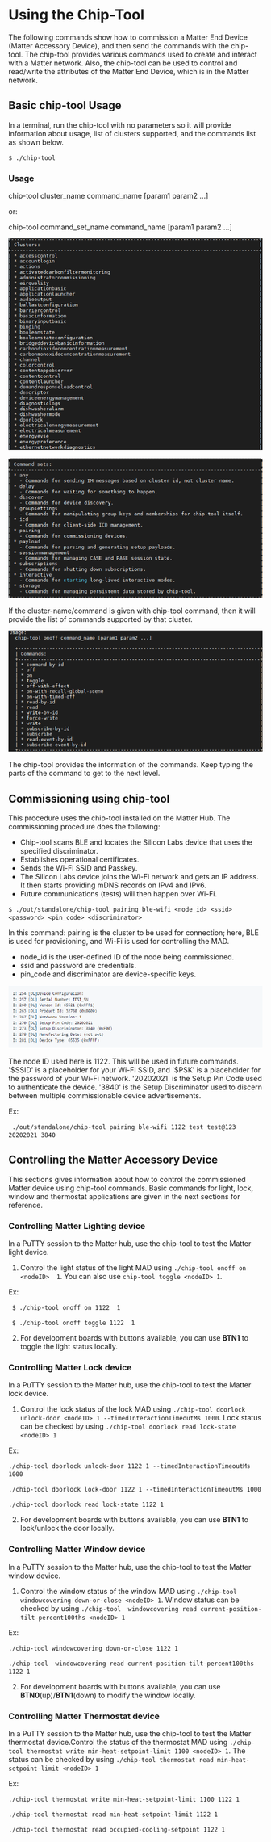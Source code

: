 # Using the Chip-Tool

 The following commands show how to commission a Matter End Device (Matter Accessory Device), and then send the commands with the chip-tool. The chip-tool provides various commands used to create and interact with a Matter network. Also, the chip-tool can be used to control and read/write the attributes of the Matter End Device, which is in the Matter network.

## Basic chip-tool Usage

In a terminal, run the chip-tool with no parameters so it will provide information about usage, list of clusters supported, and the commands list as shown below.

```shell
$ ./chip-tool
```
### Usage
  chip-tool cluster_name command_name [param1 param2 ...]

or:

  chip-tool command_set_name command_name [param1 param2 ...]

 ![chip-tool - clusters](./images/clusters-list.png)

 ![chip-tool - commands](./images/commands-list.png)

 If the cluster-name/command is given with chip-tool command, then it will provide the list of commands supported by that cluster.

 ![chip-tool - onoff cluster](./images/onoff-cluster.png)

 The chip-tool provides the information of the commands. Keep typing the parts of the command to get to the next level.

## Commissioning using chip-tool

This procedure uses the chip-tool installed on the Matter Hub. The commissioning procedure does the following:

- Chip-tool scans BLE and locates the Silicon Labs device that uses the specified discriminator.
- Establishes operational certificates.
- Sends the Wi-Fi SSID and Passkey.
- The Silicon Labs device joins the Wi-Fi network and gets an IP address. It then starts providing mDNS records on IPv4 and IPv6.
- Future communications (tests) will then happen over Wi-Fi.

```shell
$ ./out/standalone/chip-tool pairing ble-wifi <node_id> <ssid> <password> <pin_code> <discriminator>
```
In this command:
pairing is the cluster to be used for connection; here, BLE is used for provisioning, and Wi-Fi is used for controlling the MAD.
- node_id is the user-defined ID of the node being commissioned.
- ssid and password are credentials.
- pin_code and discriminator are device-specific keys.

![Device Configuration](./images/device-configuration.png)

The node ID used here is 1122. This will be used in future commands. '\$SSID' is a placeholder for your Wi-Fi SSID, and '\$PSK' is a placeholder for the password of your Wi-Fi network. '20202021' is the Setup Pin Code used to authenticate the device. '3840' is the Setup Discriminator used to discern between multiple commissionable device advertisements.

Ex:
```shell
 ./out/standalone/chip-tool pairing ble-wifi 1122 test test@123 20202021 3840
 ```

## Controlling the Matter Accessory Device
This sections gives information about how to control the commissioned Matter device using chip-tool commands. Basic commands for light, lock, window and thermostat applications are given in the next sections for reference.  

### Controlling Matter Lighting device

In a PuTTY session to the Matter hub, use the chip-tool to test the Matter light device.

   1. Control the light status of the light MAD using `./chip-tool onoff on <nodeID>  1`. You can also use  `chip-tool toggle <nodeID> 1`.

   Ex:

   ```shell
    $ ./chip-tool onoff on 1122  1
   ```
   ```shell
    $ ./chip-tool onoff toggle 1122  1
   ```
   2. For development boards with buttons available, you can use **BTN1** to toggle the light status locally.

### Controlling Matter Lock device

In a PuTTY session to the Matter hub, use the chip-tool to test the Matter lock device.

   1. Control the lock status of the lock MAD using `./chip-tool doorlock unlock-door <nodeID> 1 --timedInteractionTimeoutMs 1000`. Lock status can be checked by using `./chip-tool doorlock read lock-state <nodeID> 1`

   Ex:

   ```shell
   ./chip-tool doorlock unlock-door 1122 1 --timedInteractionTimeoutMs 1000
   ```
   ```shell
   ./chip-tool doorlock lock-door 1122 1 --timedInteractionTimeoutMs 1000
   ```
   ```
   ./chip-tool doorlock read lock-state 1122 1
   ```
   2. For development boards with buttons available, you can use **BTN1** to lock/unlock the door locally.

### Controlling Matter Window device

In a PuTTY session to the Matter hub, use the chip-tool to test the Matter window device.

   1. Control the window status of the window MAD using `./chip-tool windowcovering down-or-close <nodeID> 1`. Window status can be checked by using `./chip-tool  windowcovering read current-position-tilt-percent100ths <nodeID> 1`

   Ex:

   ```shell
   ./chip-tool windowcovering down-or-close 1122 1
   ```
   ```shell
  ./chip-tool  windowcovering read current-position-tilt-percent100ths 1122 1
   ```
   2. For development boards with buttons available, you can use **BTN0**(up)/**BTN1**(down) to modify the window locally.

### Controlling Matter Thermostat device

In a PuTTY session to the Matter hub, use the chip-tool to test the Matter thermostat device.Control the status of the thermostat MAD using `./chip-tool thermostat write min-heat-setpoint-limit 1100 <nodeID> 1`. The status can be checked by using `./chip-tool thermostat read min-heat-setpoint-limit <nodeID> 1`

   Ex:

   ```shell
   ./chip-tool thermostat write min-heat-setpoint-limit 1100 1122 1
   ```
   ```shell
   ./chip-tool thermostat read min-heat-setpoint-limit 1122 1
   ```
   ```shell
   ./chip-tool thermostat read occupied-cooling-setpoint 1122 1
   ```